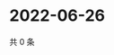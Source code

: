 # 2022-06-26

共 0 条

<!-- BEGIN WEIBO -->
<!-- 最后更新时间 Sun Jun 26 2022 13:15:04 GMT+0800 (China Standard Time) -->

<!-- END WEIBO -->
